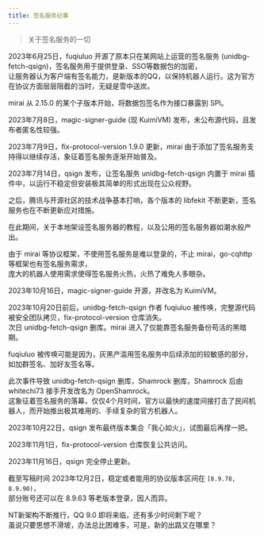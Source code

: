 ```yaml
---
title: 签名服务纪事
---
```


> 关于签名服务的一切

2023年6月25日，fuqiuluo 开源了原本只在某网站上运营的签名服务 (unidbg-fetch-qsign)，签名服务用于提供登录、SSO等数据包的加密，  
让服务器认为客户端有签名能力，是新版本的QQ，以保持机器人运行。这为官方在协议方面层层阻截的当时，无疑是雪中送炭。

mirai 从 2.15.0 的某个子版本开始，将数据包签名作为接口暴露到 SPI。  

2023年7月8日，magic-signer-guide (现 KuimiVM) 发布，未公布源代码，且发布者匿名性较强。

2023年7月9日，fix-protocol-version 1.9.0 更新，mirai 由于添加了签名服务支持得以继续存活，象征着签名服务逐渐开始普及。

2023年7月14日，qsign 发布，让签名服务 unidbg-fetch-qsign 内置于 mirai 插件中，以运行不稳定但安装极其简单的形式出现在公众视野。

之后，腾讯与开源社区的技术战争基本打响，各个版本的 libfekit 不断更新，签名服务也在不断更新应对措施。

在此期间，关于本地架设签名服务器的教程，以及公用的签名服务器如潮水般产出。

由于 mirai 等协议框架，不使用签名服务是难以登录的，不止 mirai，go-cqhttp 等框架也有签名服务需求，  
庞大的机器人使用需求使得签名服务火热，火热了难免人多眼杂。

2023年10月16日，magic-signer-guide 开源，并改名为 KuimiVM。

2023年10月20日前后，unidbg-fetch-qsign 作者 fuqiuluo 被传唤，完整源代码被安全团队拷贝，fix-protocol-version 仓库消失。  
次日 unidbg-fetch-qsign 删库。mirai 进入了仅能靠签名服务备份苟活的黑暗期。

fuqiuluo 被传唤可能是因为，灰黑产滥用签名服务中后续添加的较敏感的部分，如加群签名、加好友签名等。

此次事件导致 unidbg-fetch-qsign 删库，Shamrock 删库，Shamrock 后由 whitechi73 接手开发改名为 OpenShamrock。  
这象征着签名服务的落幕，仅仅4个月时间，官方以最快的速度间接打击了民间机器人，而开始推出极其难用的、手续复杂的官方机器人。

2023年10月22日，qsign 发布最终版本集合「我心如火」，试图最后再撑一把。

2023年11月1日，fix-protocol-version 仓库恢复公共访问。

2023年11月16日，qsign 完全停止更新。

截至写稿时间 2023年12月2日，稳定或者能用的协议版本区间在 `[8.9.78, 8.9.90)`，  
部分账号还可以在 8.9.63 等老版本登录，因人而异。

NT新架构不断推行，QQ 9.0 即将来临，还有多少时间剩下呢？  
虽说只要思想不滑坡，办法总比困难多，可是，新的出路又在哪里？
